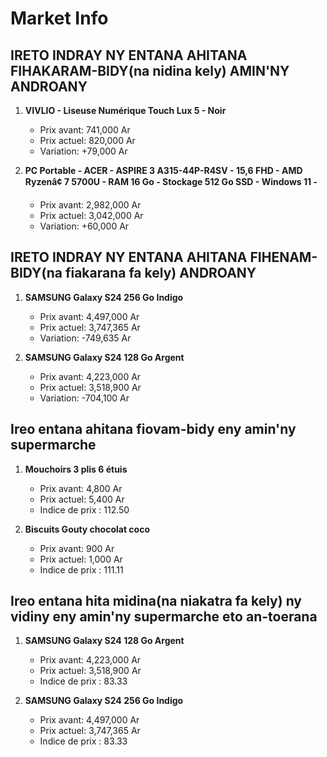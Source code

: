 # Market Info

## IRETO INDRAY NY ENTANA AHITANA FIHAKARAM-BIDY(na nidina kely) AMIN'NY ANDROANY

1. **VIVLIO - Liseuse Numérique Touch Lux 5 - Noir**
   - Prix avant: 741,000 Ar
   - Prix actuel: 820,000 Ar
   - Variation: +79,000 Ar

2. **PC Portable - ACER - ASPIRE 3 A315-44P-R4SV - 15,6 FHD - AMD Ryzenâ¢ 7 5700U - RAM 16 Go - Stockage 512 Go SSD - Windows 11 -**
   - Prix avant: 2,982,000 Ar
   - Prix actuel: 3,042,000 Ar
   - Variation: +60,000 Ar

## IRETO INDRAY NY ENTANA AHITANA FIHENAM-BIDY(na fiakarana fa kely) ANDROANY

1. **SAMSUNG Galaxy S24 256 Go Indigo**
   - Prix avant: 4,497,000 Ar
   - Prix actuel: 3,747,365 Ar
   - Variation: -749,635 Ar

2. **SAMSUNG Galaxy S24 128 Go Argent**
   - Prix avant: 4,223,000 Ar
   - Prix actuel: 3,518,900 Ar
   - Variation: -704,100 Ar

## Ireo entana ahitana fiovam-bidy eny amin'ny supermarche

1. **Mouchoirs 3 plis 6 étuis**
   - Prix avant: 4,800 Ar
   - Prix actuel: 5,400 Ar
   - Indice de prix : 112.50

2. **Biscuits Gouty chocolat coco**
   - Prix avant: 900 Ar
   - Prix actuel: 1,000 Ar
   - Indice de prix : 111.11

## Ireo entana hita midina(na niakatra fa kely) ny vidiny eny amin'ny supermarche eto an-toerana

1. **SAMSUNG Galaxy S24 128 Go Argent**
   - Prix avant: 4,223,000 Ar
   - Prix actuel: 3,518,900 Ar
   - Indice de prix : 83.33

2. **SAMSUNG Galaxy S24 256 Go Indigo**
   - Prix avant: 4,497,000 Ar
   - Prix actuel: 3,747,365 Ar
   - Indice de prix : 83.33

